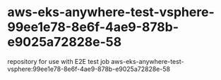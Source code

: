 # aws-eks-anywhere-test-vsphere-99ee1e78-8e6f-4ae9-878b-e9025a72828e-58
repository for use with E2E test job aws-eks-anywhere-test-vsphere:99ee1e78-8e6f-4ae9-878b-e9025a72828e-58

